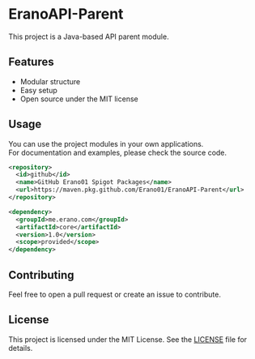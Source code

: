 # EranoAPI-Parent

This project is a Java-based API parent module.

## Features

- Modular structure
- Easy setup
- Open source under the MIT license


## Usage

You can use the project modules in your own applications.  
For documentation and examples, please check the source code.

```xml
<repository>
  <id>github</id>
  <name>GitHub Erano01 Spigot Packages</name>
  <url>https://maven.pkg.github.com/Erano01/EranoAPI-Parent</url>
</repository>
```

```xml
<dependency>
  <groupId>me.erano.com</groupId>
  <artifactId>core</artifactId>
  <version>1.0</version>
  <scope>provided</scope>
</dependency>
```

## Contributing

Feel free to open a pull request or create an issue to contribute.

## License

This project is licensed under the MIT License. See the [LICENSE](LICENSE) file for details.
